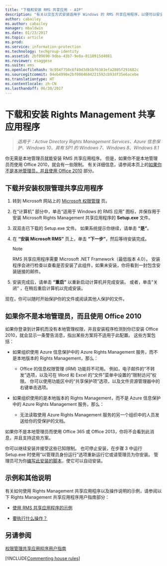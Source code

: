 ```yaml
---
title: "下载和安装 RMS 共享应用 - AIP"
description: "有关以交互方式安装适用于 Windows 的 RMS 共享应用程序，以便可以安全地与他人共享文档的说明。"
author: cabailey
ms.author: cabailey
manager: mbaldwin
ms.date: 01/23/2017
ms.topic: article
ms.prod: 
ms.service: information-protection
ms.technology: techgroup-identity
ms.assetid: 2bf09690-9dba-43b7-9e0a-0110915d4081
ms.reviewer: esaggese
ms.suite: ems
ms.openlocfilehash: 9c954f750c6f49d3db1bf6383efa2805f291682c
ms.sourcegitcommit: 04eb4990e2bf0004684221592cb93df35e6acebe
ms.translationtype: HT
ms.contentlocale: zh-CN
ms.lasthandoff: 06/30/2017
---
```

# <a name="download-and-install-the-rights-management-sharing-application"></a>下载和安装 Rights Management 共享应用程序

>*适用于：Active Directory Rights Management Services、Azure 信息保护、Windows 10、具有 SP1 的 Windows 7、Windows 8、Windows 8.1*

你无需是本地管理员就能安装 RMS 共享应用程序。 但是，如果你不是本地管理员而使用 Office 2010，就会有一些限制。 有关详细信息，请参阅本页上的[如果你不是本地管理员，并且使用 Office 2010](#if-you-are-not-a-local-administrator-and-use-office-2010) 部分。

## <a name="to-download-and-install-the-rights-management-sharing-application"></a>下载并安装权限管理共享应用程序

1.  转到 Microsoft 网站上的 [Microsoft 权限管理](http://go.microsoft.com/fwlink/?LinkId=303970) 页。

2.  在“计算机”  部分中，单击“适用于 Windows 的 RMS 应用”  图标，并保存用于安装 Microsoft Rights Management 共享应用程序的 **Setup.exe** 文件。

3.  双双击已下载的 Setup.exe 文件。 如果系统提示你继续，请单击 **“是”**。

4.  在 **“安装 Microsoft RMS”** 页上，单击 **“下一步”**，然后等待安装完成。

    > [!NOTE]
    > RMS 共享应用程序需要 Microsoft .NET Framework（最低版本 4.0）。 安装程序会进行检查以查看是否安装了此组件，如果未安装，你将看到一封包含安装链接的邮件。

5.  安装完成后，请单击 **“重启”** 以重新启动计算机并完成安装。 或者，单击“关闭”  ，在稍后重启计算机以完成安装。

现在，你可以随时开始保护你的文件或阅读其他人保护的文件。

## <a name="if-you-are-not-a-local-administrator-and-use-office-2010"></a>如果你不是本地管理员，而且使用 Office 2010
如果你登录到计算机而没有本地管理权限，并且安装程序检测到你已安装 Office 2010，就会显示一条警告消息，指出某些方案将不适用于此配置。 这些方案包括：

-   如果组织使用 Azure 信息保护中的 Azure Rights Management 服务，而不是本地版本的 Rights Management，那么：

    -   Office 的信息权限管理 (IRM) 功能将不可用。 例如，电子邮件的“不转发”选项，以及可在 Word 和 Excel 的“文件”菜单中设置的“限制访问”权限。 你可以使用功能区中的“共享保护项”选项，以及文件资源管理器中的右键单击选项。

-   如果组织使用的是本地版本的 Rights Management，而不是 Azure 信息保护中的 Azure Rights Management 服务，那么：

    -   无法读取使用 Azure Rights Management 服务的另一个组织中的人员发送给你的受保护的文档。

如果你不是本地管理员而使用 Office 365 或 Office 2013，你将不会看到此消息，并且支持这些方案。

你可以继续安装并接受这些已知限制。 也可停止安装，在步骤 3 中运行 Setup.exe 时使用“以管理员身份运行”选项重新运行它或请管理员为你安装。 管理员可为你[编写此安装的脚本](sharing-app-admin-guide.md#automatic-deployment-for-the-microsoft-rights-management-sharing-application)，使它可以自动安装。

## <a name="examples-and-other-instructions"></a>示例和其他说明
有关如何使用 Rights Management 共享应用程序以及操作说明的示例，请参阅以下 Rights Management 共享应用程序用户指南部分：

-   [使用 RMS 共享应用程序的示例](sharing-app-user-guide.md#examples-for-using-the-rms-sharing-application)

-   [要执行什么操作？](sharing-app-user-guide.md#what-do-you-want-to-do)

## <a name="see-also"></a>另请参阅
[权限管理共享应用程序用户指南](sharing-app-user-guide.md)

[!INCLUDE[Commenting house rules](../includes/houserules.md)]

